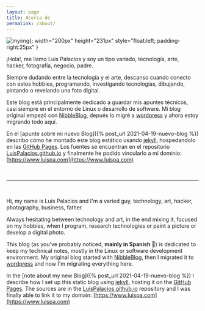 ```yaml
---
layout: page
title: Acerca de
permalink: /about/
---
```


[comment]: # (empty line)
[comment]: # (This actually is the most platform independent comment)


![myimg](/assets/img/posts/about_luispa.jpf){: width="200px" height="231px" style="float:left; padding-right:25px" } 

¡Hola!, me llamo Luis Palacios y soy un tipo variado, tecnología, arte, hacker, fotografía, negocio, padre.

Siempre dudando entre la tecnología y el arte, descanso cuando conecto con estos hobbies, programando, investigando tecnologías, dibujando, pintando o revelando una foto digital.

Este blog está principalmente dedicado a guardar mis apuntes técnicos, casi siempre en el entorno de Linux o desarrollo de software. Mi blog original empezó con [NibbleBlog](http://www.nibbleblog.com), depués lo migré a [wordpress](https://wordpress.org/) y ahora estoy migrando todo aquí. 

En el [apunte sobre mi nuevo Blog]({% post_url 2021-04-19-nuevo-blog %}) describo cómo he montado este blog estático usando [jekyll](http://jekyllrb.com), hospedandolo en las [GitHub Pages](https://pages.github.com). Los fuentes se encuentran en el repositorio [LuisPalacios.github.io](https://github.com/LuisPalacios/LuisPalacios.github.io) y finalmente he podido vincularlo a mi dominio: [https://www.luispa.com](https://www.luispa.com)

<br clear="left"/>

---

<br/>

Hi, my name is Luis Palacios and I'm a varied guy, technology, art, hacker, photography, business, father.

Always hesitating between technology and art, in the end mixing it, focused on my hobbies, when I program, research technologies or paint a picture or develop a digital photo.

This blog (as you've probably noticed, **mainly in Spanish** 🤗) is dedicated to keep my technical notes, mostly in the Linux or software development environment. My original blog started with [NibbleBlog](http://www.nibbleblog.com), then I migrated it to [wordpress](https://wordpress.org/) and now I'm migrating everything here. 

In the [note about my new Blog]({% post_url 2021-04-19-nuevo-blog %}) I describe how I set up this static blog using [jekyll](http://jekyllrb.com), hosting it on the [GitHub Pages](https://pages.github.com). The sources are in the [LuisPalacios.github.io](https://github.com/LuisPalacios/LuisPalacios.github.io) repository and I was finally able to link it to my domain: [https://www.luispa.com](https://www.luispa.com)
